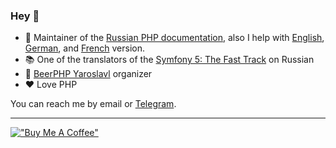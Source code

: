 ### Hey 👋

- 📖 Maintainer of the [Russian PHP documentation](https://github.com/php/doc-ru), also I help with [English](https://github.com/php/doc-en), [German](https://github.com/php/doc-de), and [French](https://github.com/php/doc-fr) version.
- 📚 One of the translators of
  the [Symfony 5: The Fast Track](https://symfony.com/doc/current/the-fast-track/ru/index.html)
  on Russian
- 🍻 [BeerPHP Yaroslavl](https://github.com/beerphp/yaroslavl) organizer
- ❤️ Love PHP

You can reach me by email or [Telegram](https://t.me/saundefined).

---

[!["Buy Me A Coffee"](https://www.buymeacoffee.com/assets/img/custom_images/yellow_img.png)](https://www.buymeacoffee.com/saundefined)
